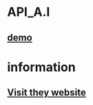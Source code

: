 # API_A.I 
## [demo](https://raw.githack.com/toan06/EZ/main/dev/api_AI.html)

# information
## [Visit they website](https://api.monkedev.com)
